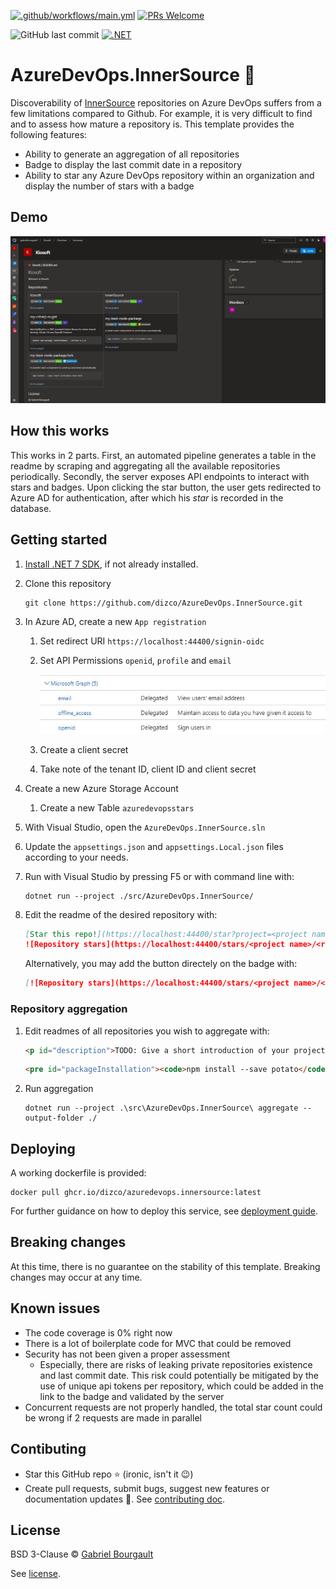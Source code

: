 [//]: # (TODO: Add pipeline badge)
[![.github/workflows/main.yml](https://github.com/dizco/AzureDevOps.InnerSource/actions/workflows/main.yml/badge.svg)](https://github.com/dizco/AzureDevOps.InnerSource/actions/workflows/main.yml) [![PRs Welcome](https://img.shields.io/badge/PRs-welcome-brightgreen.svg?style=flat-square)](https://makeapullrequest.com)

![GitHub last commit](https://img.shields.io/github/last-commit/dizco/AzureDevOps.InnerSource) [![.NET](https://img.shields.io/badge/-7.0-512BD4?logo=.net)](https://dotnet.microsoft.com/)

# AzureDevOps.InnerSource :star2:

Discoverability of [InnerSource](https://innersourcecommons.org/) repositories on Azure DevOps suffers from a few limitations compared to Github. For example, it is very difficult to find and to assess how mature a repository is. This template provides the following features:
- Ability to generate an aggregation of all repositories
- Badge to display the last commit date in a repository
- Ability to star any Azure DevOps repository within an organization and display the number of stars with a badge

## Demo
![Demo screenshot](./docs/demo.jpg)

## How this works
This works in 2 parts. First, an automated pipeline generates a table in the readme by scraping and aggregating all the available repositories periodically. Secondly, the server exposes API endpoints to interact with stars and badges. Upon clicking the star button, the user gets redirected to Azure AD for authentication, after which his _star_ is recorded in the database.

## Getting started
1. [Install .NET 7 SDK](https://dotnet.microsoft.com/en-us/download/dotnet/7.0), if not already installed.
1. Clone this repository
   ```
   git clone https://github.com/dizco/AzureDevOps.InnerSource.git
   ```
1. In Azure AD, create a new `App registration`
   1. Set redirect URI `https://localhost:44400/signin-oidc`
   1. Set API Permissions `openid`, `profile` and `email`

      ![API permissions](./docs/api-permissions.jpg)
   
   1. Create a client secret
   1. Take note of the tenant ID, client ID and client secret

1. Create a new Azure Storage Account
   1. Create a new Table `azuredevopsstars`

1. With Visual Studio, open the `AzureDevOps.InnerSource.sln`
1. Update the `appsettings.json` and `appsettings.Local.json` files according to your needs.
1. Run with Visual Studio by pressing F5 or with command line with:
   ```shell
   dotnet run --project ./src/AzureDevOps.InnerSource/
   ```
1. Edit the readme of the desired repository with:
   ```md
   [Star this repo!](https://localhost:44400/star?project=<project name>&repository=<repository name>)
   ![Repository stars](https://localhost:44400/stars/<project name>/<repository name>)
   ```
   Alternatively, you may add the button directely on the badge with:
   ```md
   [![Repository stars](https://localhost:44400/stars/<project name>/<repository name>)](https://localhost:44400/star?project=<project name>&repository=<repository name>)
   ```

### Repository aggregation
1. Edit readmes of all repositories you wish to aggregate with:
   ```html
   <p id="description">TODO: Give a short introduction of your project. Let this section explain the objectives or the motivation behind this project.</p>
   ```
   ```html
   <pre id="packageInstallation"><code>npm install --save potato</code></pre>
   ```
1. Run aggregation
   ```shell
   dotnet run --project .\src\AzureDevOps.InnerSource\ aggregate --output-folder ./
   ```

## Deploying
A working dockerfile is provided:
```
docker pull ghcr.io/dizco/azuredevops.innersource:latest
```

For further guidance on how to deploy this service, see [deployment guide](docs/deploy.md).

## Breaking changes
At this time, there is no guarantee on the stability of this template. Breaking changes may occur at any time.

## Known issues
- The code coverage is 0% right now
- There is a lot of boilerplate code for MVC that could be removed
- Security has not been given a proper assessment
   - Especially, there are risks of leaking private repositories existence and last commit date. This risk could potentially be mitigated by the use of unique api tokens per repository, which could be added in the link to the badge and validated by the server
- Concurrent requests are not properly handled, the total star count could be wrong if 2 requests are made in parallel

## Contibuting
- Star this GitHub repo :star: (ironic, isn't it :wink:)
- Create pull requests, submit bugs, suggest new features or documentation updates :wrench:. See [contributing doc](CONTRIBUTING.md).

## License

BSD 3-Clause © [Gabriel Bourgault](https://github.com/dizco)

See [license](LICENSE).